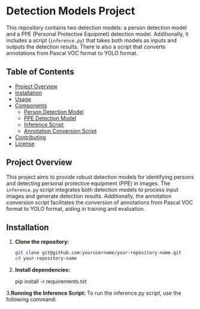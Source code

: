 # Detection Models Project

This repository contains two detection models: a person detection model and a PPE (Personal Protective Equipmet) detection model. Additionally, it includes a script (`inference.py`) that takes both models as inputs and outputs the detection results. There is also a script that converts annotations from Pascal VOC format to YOLO format.

## Table of Contents

- [Project Overview](#project-overview)
- [Installation](#installation)
- [Usage](#usage)
- [Components](#components)
  - [Person Detection Model](#person-detection-model)
  - [PPE Detection Model](#ppe-detection-model)
  - [Inference Script](#inference-script)
  - [Annotation Conversion Script](#annotation-conversion-script)
- [Contributing](#contributing)
- [License](#license)

## Project Overview

This project aims to provide robust detection models for identifying persons and detecting personal protective equipment (PPE) in images. The `inference.py` script integrates both detection models to process input images and generate detection results. Additionally, the annotation conversion script facilitates the conversion of annotations from Pascal VOC format to YOLO format, aiding in training and evaluation.

## Installation

1. **Clone the repository:**

   ```sh
   git clone git@github.com:yourusername/your-repository-name.git
   cd your-repository-name
2. **Install dependencies:**

   pip install -r requirements.txt
   
3.**Running the Inference Script:**
  To run the inference.py script, use the following command:
   

